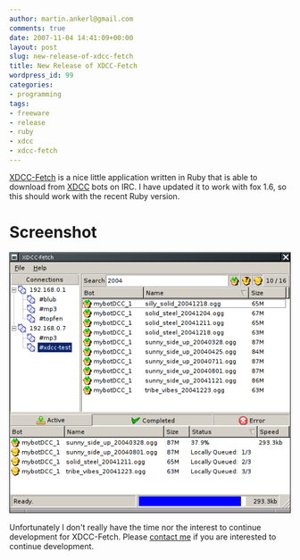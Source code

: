 ```yaml
---
author: martin.ankerl@gmail.com
comments: true
date: 2007-11-04 14:41:09+00:00
layout: post
slug: new-release-of-xdcc-fetch
title: New Release of XDCC-Fetch
wordpress_id: 99
categories:
- programming
tags:
- freeware
- release
- ruby
- xdcc
- xdcc-fetch
---
```


[XDCC-Fetch](http://xdccfetch.sourceforge.net/) is a nice little application written in Ruby that is able to download from [XDCC](http://en.wikipedia.org/wiki/XDCC) bots on IRC. I have updated it to work with fox 1.6, so this should work with the recent Ruby version.



# Screenshot



![](/img/2007/11/xdcc-fetch.png)


Unfortunately I don't really have the time nor the interest to continue development for XDCC-Fetch. Please [contact me](mailto:martin.ankerl@gmail.com) if you are interested to continue development.
